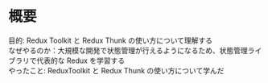 # 概要

目的: Redux Toolkit と Redux Thunk の使い方について理解する<br>
なぜやるのか：大規模な開発で状態管理が行えるようになるため、状態管理ライブラリで代表的な Redux を学習する<br>
やったこと: ReduxToolkit と Redux Thunk の使い方について学んだ
